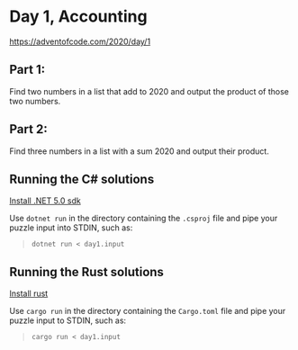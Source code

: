 # Day 1, Accounting
https://adventofcode.com/2020/day/1

## Part 1:
Find two numbers in a list that add to 2020 and output the product of those two numbers.

## Part 2:
Find three numbers in a list with a sum 2020 and output their product.


## Running the C# solutions

[Install .NET 5.0 sdk](https://dotnet.microsoft.com/download/dotnet/5.0)

Use `dotnet run` in the directory containing the `.csproj` file and pipe your puzzle input into STDIN, such as:
> `dotnet run < day1.input`

## Running the Rust solutions

[Install rust](https://www.rust-lang.org/tools/install)

Use `cargo run` in the directory containing the `Cargo.toml` file and pipe your puzzle input to STDIN, such as:
> `cargo run < day1.input`
